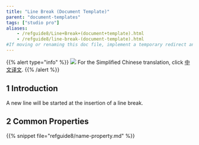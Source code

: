 ```yaml
---
title: "Line Break (Document Template)"
parent: "document-templates"
tags: ["studio pro"]
aliases:
    - /refguide8/Line+Break+(document+template).html
    - /refguide8/line-break-(document-template).html
#If moving or renaming this doc file, implement a temporary redirect and let the respective team know they should update the URL in the product. See Mapping to Products for more details.
---
```


{{% alert type="info" %}}
<img src="attachments/chinese-translation/china.png" style="display: inline-block; margin: 0" /> For the Simplified Chinese translation, click [中文译文](https://cdn.mendix.tencent-cloud.com/documentation/refguide8/line-break-document-template.pdf).
{{% /alert %}}

## 1 Introduction

A new line will be started at the insertion of a line break.

## 2 Common Properties

{{% snippet file="refguide8/name-property.md" %}}
